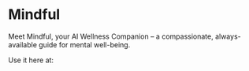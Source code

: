 # Mindful
Meet Mindful, your AI Wellness Companion – a compassionate, always-available guide for mental well-being.

Use it here at: 
